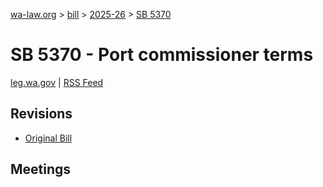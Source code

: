[wa-law.org](/) > [bill](/bill/) > [2025-26](/bill/2025-26/) > [SB 5370](/bill/2025-26/sb/5370/)

# SB 5370 - Port commissioner terms
[leg.wa.gov](https://app.leg.wa.gov/billsummary?BillNumber=5370&Year=2025&Initiative=false) | [RSS Feed](./rss.xml)

## Revisions
* [Original Bill](1/)

## Meetings